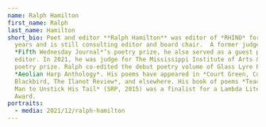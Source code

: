 ```yaml
---
name: Ralph Hamilton
first_name: Ralph
last_name: Hamilton
short_bio: Poet and editor **Ralph Hamilton** was editor of *RHINO* for fourteen
  years and is still consulting editor and board chair.  A former judge of
  *Fifth Wednesday Journal*’s poetry prize, he also served as a guest poetry
  editor. In 2021, he was judge for The Mississippi Institute of Arts & Letters
  poetry prize. Ralph co-edited the debut poetry volume of Glass Lyre Press’s
  *Aeolian Harp Anthology*. His poems have appeared in *Court Green, CutBank,
  Blackbird, The Ilanot Review*, and elsewhere. His book of poems *Teaching a
  Man to Unstick His Tail* (SRP, 2015) was a finalist for a Lambda Literary
  Award.
portraits:
  - media: 2021/12/ralph-hamilton
---
```

